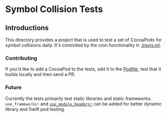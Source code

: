 # Symbol Collision Tests

## Introductions

This directory provides a project that is used to test a set of CocoaPods for symbol
collisions daily.  It's controlled by the cron functionality in
[.travis.ml](../.travis.yml).

### Contributing

If you'd like to add a CocoaPod to the tests, add it to the
[Podfile](Podfile), test that it builds locally and then send a PR.

### Future

Currently the tests primarily test static libraries and static frameworks.
`use_frameworks!` and 
[`use_module_headers!`](http://blog.cocoapods.org/CocoaPods-1.5.0/) can be
added for better dynamic library and Swift pod testing.
